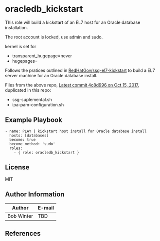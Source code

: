 # oracledb_kickstart

This role will build a kickstart of an EL7 host for an Oracle database installation.

The root account is locked, use admin and sudo.

kernel is set for 
* transparent_hugepage=never
* hugepages=


Follows the pratices outlined in [RedHatGov/ssg-el7-kickstart](https://github.com/RedHatGov/ssg-el7-kickstart) to build a EL7 server machine for an Oracle database install.

Files from the above repo, [Latest commit 4c8d996 on Oct 15, 2017](https://github.com/RedHatGov/ssg-el7-kickstart/commit/4c8d9968f4b95cae216a0b71e459609160d6857a), duplicated in this repo:
* ssg-suplemental.sh
* ipa-pam-configuration.sh

## Example Playbook

	- name: PLAY | kickstart host install for Oracle database install
	  hosts: [databases]
	  become: true
	  become_method: 'sudo'
	  roles:
	    - { role: oracledb_kickstart }

## License

MIT

## Author Information

|Author|E-mail|
|---|---|
|Bob Winter|TBD|

## References
